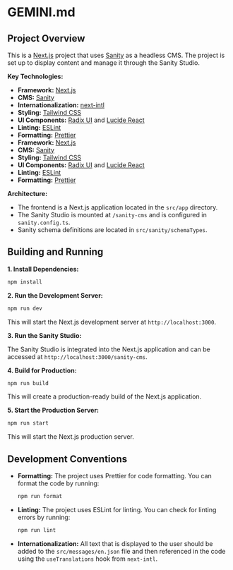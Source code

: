 # GEMINI.md

## Project Overview

This is a [Next.js](https://nextjs.org/) project that uses [Sanity](https://www.sanity.io/) as a headless CMS. The project is set up to display content and manage it through the Sanity Studio.

**Key Technologies:**

- **Framework:** [Next.js](https://nextjs.org/)
- **CMS:** [Sanity](https://www.sanity.io/)
- **Internationalization:** [next-intl](https://next-intl-docs.vercel.app/)
- **Styling:** [Tailwind CSS](https://tailwindcss.com/)
- **UI Components:** [Radix UI](https://www.radix-ui.com/) and [Lucide React](https://lucide.dev/guide/packages/lucide-react)
- **Linting:** [ESLint](https://eslint.org/)
- **Formatting:** [Prettier](https://prettier.io/)
- **Framework:** [Next.js](https://nextjs.org/)
- **CMS:** [Sanity](https://www.sanity.io/)
- **Styling:** [Tailwind CSS](https://tailwindcss.com/)
- **UI Components:** [Radix UI](https://www.radix-ui.com/) and [Lucide React](https://lucide.dev/guide/packages/lucide-react)
- **Linting:** [ESLint](https://eslint.org/)
- **Formatting:** [Prettier](https://prettier.io/)

**Architecture:**

- The frontend is a Next.js application located in the `src/app` directory.
- The Sanity Studio is mounted at `/sanity-cms` and is configured in `sanity.config.ts`.
- Sanity schema definitions are located in `src/sanity/schemaTypes`.

## Building and Running

**1. Install Dependencies:**

```bash
npm install
```

**2. Run the Development Server:**

```bash
npm run dev
```

This will start the Next.js development server at `http://localhost:3000`.

**3. Run the Sanity Studio:**

The Sanity Studio is integrated into the Next.js application and can be accessed at `http://localhost:3000/sanity-cms`.

**4. Build for Production:**

```bash
npm run build
```

This will create a production-ready build of the Next.js application.

**5. Start the Production Server:**

```bash
npm run start
```

This will start the Next.js production server.

## Development Conventions

- **Formatting:** The project uses Prettier for code formatting. You can format the code by running:

  ```bash
  npm run format
  ```

- **Linting:** The project uses ESLint for linting. You can check for linting errors by running:

  ```bash
  npm run lint
  ```

* **Internationalization:** All text that is displayed to the user should be added to the `src/messages/en.json` file and then referenced in the code using the `useTranslations` hook from `next-intl`.
